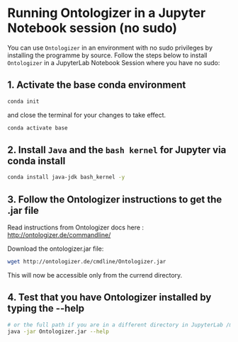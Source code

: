 # Running Ontologizer in a Jupyter Notebook session (no sudo)

You can use `Ontologizer` in an environment with no sudo privileges by installing the programme by source. Follow the steps below to install `Ontologizer` in a JupyterLab Notebook Session where you have no sudo:

## 1. Activate the base conda environment

```bash
conda init
```

and close the terminal for your changes to take effect.

```bash
conda activate base
```

## 2. Install `Java` and the `bash kernel` for Jupyter via conda install

```bash
conda install java-jdk bash_kernel -y
```


## 3. Follow the Ontologizer instructions to get the .jar file

Read instructions from Ontologizer docs here : http://ontologizer.de/commandline/

Download the ontologizer.jar file:

```bash
wget http://ontologizer.de/cmdline/Ontologizer.jar
```

This will now be accessible only from the currend directory. 

## 4. Test that you have Ontologizer installed by typing the --help

```bash
# or the full path if you are in a different directory in JupyterLab /mnt/shared/gcp-user/session_data/Ontologizer.jar
java -jar Ontologizer.jar --help
```